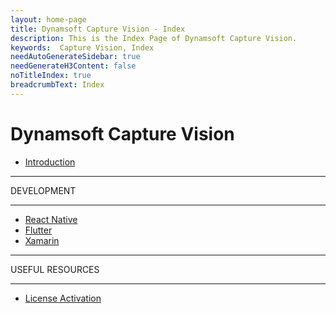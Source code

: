 ```yaml
---
layout: home-page
title: Dynamsoft Capture Vision - Index
description: This is the Index Page of Dynamsoft Capture Vision.
keywords:  Capture Vision, Index
needAutoGenerateSidebar: true
needGenerateH3Content: false
noTitleIndex: true
breadcrumbText: Index
---
```


# Dynamsoft Capture Vision

* [Introduction](introduction/index.md)

<hr>
DEVELOPMENT
<hr>

* [React Native](programming/react-native/index.md)
* [Flutter](programming/flutter/index.md)
* [Xamarin](programming/xamarin/index.md)

<hr>
USEFUL RESOURCES
<hr>

* [License Activation](license/set-full-license.md)
